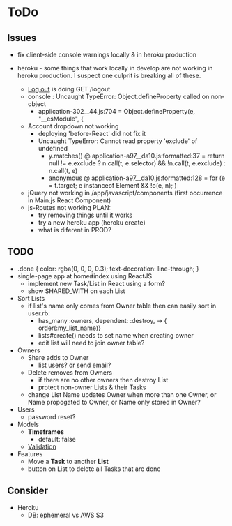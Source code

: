 # ToDo

## Issues

- fix client-side console warnings locally & in heroku production

- heroku - some things that work locally in develop are not working in heroku production.  I suspect one culprit is breaking all of these.
  - <a rel="nofollow" data-method="delete" href="/logout">Log out</a> is doing GET /logout
  - console : Uncaught TypeError: Object.defineProperty called on non-object
      - application-302__44.js:704 =  Object.defineProperty(e, "__esModule", {
  - Account dropdown not working
    - deploying 'before-React' did not fix it
    - Uncaught TypeError: Cannot read property 'exclude' of undefined
      - y.matches() @ application-a97__da10.js:formatted:37 =  return null != e.exclude ? n.call(t, e.selector) && !n.call(t, e.exclude) : n.call(t, e)
      - anonymous @ application-a97__da10.js:formatted:128 =  for (e = t.target; e instanceof Element && !o(e, n); )
  - jQuery not working in /app/javascript/components (first occurrence in Main.js React Component)
  - js-Routes not working
  PLAN: 
    - try removing things until it works
    - try a new heroku app (heroku create)
    - what is diferent in PROD?

## TODO

- .done {
  color: rgba(0, 0, 0, 0.3);
  text-decoration: line-through;
}
- single-page app at home#index using ReactJS
  - implement new Task/List in React using a form?
  - show SHARED_WITH on each List
- Sort Lists
  - if list's name only comes from Owner table then can easily sort in user.rb: 
    - has_many :owners, dependent: :destroy, -> { order(:my_list_name)}
    - lists#create() needs to set name when creating owner
    - edit list will need to join owner table?
- Owners
  - Share adds to Owner
    - list users?  or send email?
  - Delete removes from Owners
    - if there are no other owners then destroy List
    - protect non-owner Lists & their Tasks
  - change List Name updates Owner when more than one Owner, or Name propogated to Owner, or Name only stored in Owner?
- Users
  - password reset?
- Models
  - **Timeframes**
    - default: false
  - [Validation](https://edgeguides.rubyonrails.org/active_record_validations.html)
- Features
  - Move a **Task** to another **List**
  - button on List to delete all Tasks that are done

## Consider

- Heroku
  - DB: ephemeral vs AWS S3
